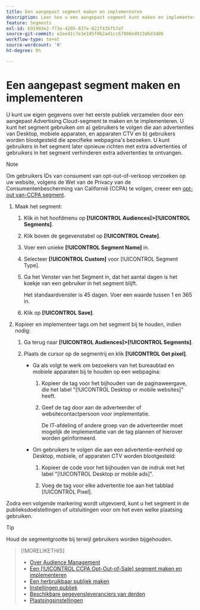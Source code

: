 ```yaml
---
title: Een aangepast segment maken en implementeren
description: Leer hoe u een aangepast segment kunt maken en implementeren om gebruikers te volgen die worden blootgesteld aan advertenties of gebruikers die uw webpagina's bezoeken.
feature: Segments
exl-id: 691903e2-773e-4205-837e-822f435f57a7
source-git-commit: e2ee41c7e3e195f062ad1cc67080ed913d6d3d06
workflow-type: tm+mt
source-wordcount: '0'
ht-degree: 0%

---
```


# Een aangepast segment maken en implementeren

U kunt uw eigen gegevens over het eerste publiek verzamelen door een aangepast Advertising Cloud-segment te maken en te implementeren. U kunt het segment gebruiken om a) gebruikers te volgen die aan advertenties van Desktop, mobiele apparaten, en apparaten CTV en b) gebruikers worden blootgesteld die specifieke webpagina&#39;s bezoeken. U kunt gebruikers in het segment later opnieuw richten met extra advertenties of gebruikers in het segment verhinderen extra advertenties te ontvangen.

>[!NOTE]
>
>Om gebruikers IDs van consument van opt-out-of-verkoop verzoeken op uw website, volgens de Wet van de Privacy van de Consumentenbescherming van Californië (CCPA) te volgen, creeer een [opt-out van-CCPA segment](ccpa-opt-out-segment-create.md).

1. Maak het segment:

   1. Klik in het hoofdmenu op **[!UICONTROL Audiences]>[!UICONTROL Segments]**.

   1. Klik boven de gegevenstabel op **[!UICONTROL Create]**.

   1. Voer een unieke **[!UICONTROL Segment Name]** in.

   1. Selecteer **[!UICONTROL Custom]** voor [!UICONTROL Segment Type].

   1. Ga het Venster van het Segment in, dat het aantal dagen is het koekje van een gebruiker in het segment blijft.

      Het standaardvenster is 45 dagen. Voer een waarde tussen 1 en 365 in.

   1. Klik op **[!UICONTROL Save]**.

1. Kopieer en implementeer tags om het segment bij te houden, indien nodig:

   1. Ga terug naar **[!UICONTROL Audiences]>[!UICONTROL Segments]**.

   2. Plaats de cursor op de segmentrij en klik **[!UICONTROL Get pixel]**.

      * Ga als volgt te werk om bezoekers van het bureaublad en mobiele apparaten bij te houden op een webpagina:

         1. Kopieer de tag voor het bijhouden van de paginaweergave, die het label &quot;[!UICONTROL Desktop or mobile websites]&quot; heeft.

         1. Geef de tag door aan de adverteerder of websitecontactpersoon voor implementatie.

            De IT-afdeling of andere groep van de adverteerder moet mogelijk de implementatie van de tag plannen of hierover worden geïnformeerd.
      * Om gebruikers te volgen die aan een advertentie-eenheid op Desktop, mobiele, of apparaten CTV worden blootgesteld:

         1. Kopieer de code voor het bijhouden van de indruk met het label &quot;[!UICONTROL Desktop or mobile ads]&quot;.

         1. Voeg de tag voor elke advertentie toe aan het tabblad [!UICONTROL Pixel]. <!-- I'll add cross-reference to ad settings later. -->


Zodra een volgende markering wordt uitgevoerd, kunt u het segment in de publieksdoelstellingen of uitsluitingen voor om het even welke plaatsing gebruiken.

>[!TIP]
>
>Houd de segmentgrootte bij terwijl gebruikers worden bijgehouden.

>[!MORELIKETHIS]
>
>* [Over Audience Management](audience-about.md)
>* [Een  [!UICONTROL CCPA Opt-Out-of-Sale] segment maken en implementeren](ccpa-opt-out-segment-create.md)
>* [Een herbruikbaar publiek maken](reusable-audience-create.md)
>* [Instellingen publiek](audience-settings.md)
>* [Beschikbare gegevensleveranciers van derden](third-party-data-providers.md)
>* [Plaatsingsinstellingen](/help/dsp/campaign-management/placements/placement-settings.md)

<!-- I'll add x-ref to ad settings later.-->
